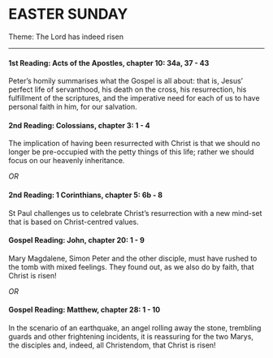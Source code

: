 # EASTER SUNDAY
Theme: The Lord has indeed risen 

---

#### 1st Reading: Acts of the Apostles, chapter 10: 34a, 37 - 43 

Peter’s homily summarises what the Gospel is all about: that is, Jesus’ perfect life of servanthood, his death on the cross, his resurrection, his fulfillment of the scriptures, and the imperative need for each of us to have personal faith in him, for our salvation.

#### 2nd Reading: Colossians, chapter 3: 1 - 4 

The implication of having been resurrected with Christ is that we should no longer be pre-occupied with the petty things of this life; rather we should focus on our heavenly inheritance.

*OR* 

#### 2nd Reading: 1 Corinthians, chapter 5: 6b - 8 

St Paul challenges us to celebrate Christ’s resurrection with a new mind-set that is based on Christ-centred values. 

#### Gospel Reading: John, chapter 20: 1 - 9 

Mary Magdalene, Simon Peter and the other disciple, must have rushed to the tomb with mixed feelings. They found out, as we also do by faith, that Christ is risen!

*OR*

#### Gospel Reading: Matthew, chapter 28: 1 - 10 

In the scenario of an earthquake, an angel rolling away the stone, trembling guards and other frightening incidents, it is reassuring for the two Marys, the disciples and, indeed, all Christendom, that Christ is risen!